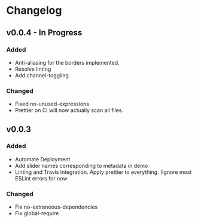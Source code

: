 # Changelog

## v0.0.4 - In Progress

### Added

- Anti-aliasing for the borders implemented.
- Resolve linting
- Add channel-toggling

### Changed

- Fixed no-unused-expressions
- Prettier on CI will now actually scan all files.

## v0.0.3

### Added

- Automate Deployment
- Add slider names corresponding to metadata in demo
- Linting and Travis integration. Apply prettier to everything. (Ignore most ESLint errors for now

### Changed

- Fix no-extraneous-dependencies
- Fix global-require
